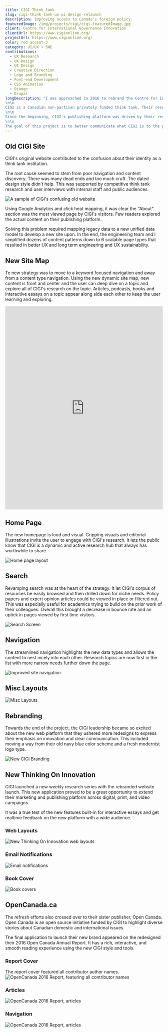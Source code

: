 ```yaml
---
title: CIGI Think tank
slug: cigi-think-tank-ux-ui-design-relaunch
description: Improving access to Canada's foreign policy.
featuredImage: /img/projects/cigi/cigi-featuredImage.jpg
client: Centre for International Governance Innovation
clientUrl: https://www.cigionline.org/
projectUrl: https://www.cigionline.org/
color: red accent-3
category: UI/UX + SWE
contributions:
  - UX Research
  - UX Design
  - UI Design
  - Creative Direction
  - Logo and Branding
  - Font-end Development
  - CSS Animation
  - Django
  - Drupal
longDescription: "I was approached in 2016 to rebrand the Centre for International Governance Innovation's (CIGI) website.
\n\n
CIGI is a Canadian non-partisan privately funded think tank. Their research, opinions, and public voice strives to make a difference by bringing clarity and innovative thinking to global policy making.
\n\n
Since the beginning, CIGI's publishing platform was driven by their researchers and board members needs. Due to the stakeholders' divergent directions and needs, their online presence became a collection of inconsistent microsites over time.
\n\n
The goal of this project is to better communicate what CIGI is to the public at large and simplify their publishing platform to increase readership, article discoverability and long term scalability."
---
```


## Old CIGI Site

CIGI's original website contributed to the confusion about their identity as a think tank institution.

The root cause seemed to stem from poor navigation and content discovery. There was many dead ends and too much cruft. The dated design style didn't help. This was supported by competitive think tank research and user interviews with internal staff and public audiences.

![A sample of CIGI's confusing old website](/img/projects/cigi/cigi-old.jpg)

Using Google Analytics and click heat mapping, it was clear the "About" section was the most viewed page by CIGI's visitors. Few readers explored the actual content on their publishing platform.

Solving this problem required mapping legacy data to a new unified data model to develop a new site upon. In the end, the engineering team and I simplified dozens of content patterns down to 6 scalable page types that resulted in better UX and long term engineering and UX sustainability.

## New Site Map

Te new strategy was to move to a keyword focused navigation and away from a content type navigation. Using the new dynamic site map, new content is front and center and the user can deep dive on a topic and explore all of CIGI's research on the topic. Articles, podcasts, books and interactive essays on a topic appear along side each other to keep the user learning and exploring.

<iframe src="https://rawgit.com/FrankFlitton/CIGI-Online-Site-Map/master/index.html" width="100%" height="650" frameborder="0" style="min-width:400px;min-height:400px;"></iframe>

## Home Page

The new homepage is loud and visual. Gripping visuals and editorial illustrations invite the user to engage with CIGI's research. It lets the public know that CIGI is a dynamic and active research hub that always has worthwhile to share.

![Home page layout](/img/projects/cigi/cigi-home-page.jpg)

## Search

Revamping search was at the heart of the strategy. It let CIGI's corpus of resources be easily browsed and then drilled down for niche needs. Policy papers and expert opinion articles could be viewed in place or filtered out. This was especially useful for academics trying to build on the prior work of their colleagues. Overall this brought a decrease in bounce rate and an uptick in pages viewed by first time visitors.

![Search Screen](/img/projects/cigi/cigi-search.jpg)

## Navigation

The streamlined navigation highlights the new data types and allows the content to nest nicely into each other. Research topics are now first in the list with more narrow needs further down the page.

![Improved site navigation](/img/projects/cigi/cigi-nav.jpg)

## Misc Layouts

![Misc Layouts](/img/projects/cigi/cigi-layouts.jpg)

## Rebranding

Towards the end of the project, the CIGI leadership became so excited about the new web platform that they ushered more redesigns to express their emphasis on innovation and clear communication. This included moving a way from their old navy blue color scheme and a fresh modernist logo type.

![New CIGI Branding](/img/projects/cigi/cigi-rebrand.jpg)

## New Thinking On Innovation

CIGI launched a new weekly research series with the rebranded website launch. This new application proved to be a great opportunity to extend their marketing and publishing platform across digital, print, and video campaigns.

It was a true test of the new features built-in for interactive essays and get realtime feedback on the new platform with a wide audience.

### Web Layouts
![New Thinking On Innovation web layouts](/img/projects/cigi/inno-web.jpg)

### Email Notifications
![Email notifications](/img/projects/cigi/inno-email-notifications.jpg)

### Book Cover
![Book covers](/img/projects/cigi/inno-book.jpg)

## OpenCanada.ca

The refresh efforts also crossed over to their sister publisher, Open Canada. Open Canada is an open source initiative funded by CIGI to highlight diverse stories about Canadian domestic and international issues.

The final application to launch their new brand appeared on the redesigned their 2016 Open Canada Annual Report. It has a rich, interactive, and smooth reading experience using the new CIGI style and tools.

### Report Cover
The report cover featured all contributor author names.
![OpenCanada 2016 Report, featuring all contributor names](/img/projects/cigi/oc-cover.jpg)

### Articles
![OpenCanada 2016 Report, articles](/img/projects/cigi/oc-articles.jpg)

### Navigation
![OpenCanada 2016 Report, articles](/img/projects/cigi/oc-nav.jpg)
